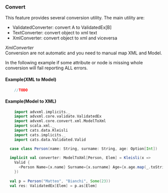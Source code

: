 ### Convert <a name="Convert"></a>
This feature provides several conversion utility.
The main utility are:
- ValidatedConverter: convert A to ValidatedEx[B]  
- TextConverter: convert object to xml text
- XmlConverter: convert object to xml and viceversa
   
*XmlConverter*   
Conversion are not automatic and you need to manual map XML and Model.

In the following example if some attribute or node is missing whole conversion will fail reporting ALL
errors.
    
#### Example(XML to Model)
```scala
    //TODO
```

#### Example(Model to XML) 
```scala
    import advxml.implicits._
    import advxml.core.validate.ValidatedEx
    import advxml.core.convert.xml.ModelToXml
    import scala.xml._
    import cats.data.Kleisli
    import cats.implicits._
    import cats.data.Validated.Valid

  case class Person(name: String, surname: String, age: Option[Int])
  
  implicit val converter: ModelToXml[Person, Elem] = Kleisli(x =>
    Valid {
      <Person Name={x.name} Surname={x.surname} Age={x.age.map(_.toString).getOrElse("")}/>
    })
  
  val p = Person("Matteo", "Bianchi", Some(23))
  val res: ValidatedEx[Elem] = p.as[Elem]
```